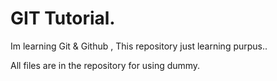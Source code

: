# GIT Tutorial.

Im learning Git & Github , This repository just learning purpus.. 

All files are in the repository for using dummy.
